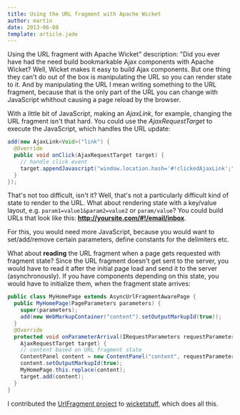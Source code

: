 ```yaml
---
title: Using the URL fragment with Apache Wicket
author: martin
date: 2013-06-08
template: article.jade
---
```

Using the URL fragment with Apache Wicket"
description: "Did you ever have had the need build bookmarkable Ajax components with Apache Wicket? Well, Wicket makes it easy to build Ajax components. But one thing they can't do out of the box is manipulating the URL so you can render state to it. And by manipulating the URL I mean writing something to the URL fragment, because that is the only part of the URL you can change with JavaScript whithout causing a page reload by the browser.

With a little bit of JavaScript, making an *AjaxLink*, for example, changing the URL fragment isn't that hard. You could use the *AjaxRequestTarget* to execute the JavaScript, which handles the URL update:
```java
add(new AjaxLink<Void>("link") {
  @Override
  public void onClick(AjaxRequestTarget target) {
    // handle click event
    target.appendJavascript("window.location.hash='#!clickedAjaxLink';");
  }
});
```
That's not too difficult, isn't it? Well, that's not a particularly difficult kind of state to render to the URL. What about rendering state with a key/value layout, e.g. `param1=value1&param2=value2` or `param/value`? You could build URLs that look like this: **http://yoursite.com/#!/email/inbox**.

For this, you would need more JavaScript, because you would want to set/add/remove certain parameters, define constants for the delimiters etc.

What about __reading__ the URL fragment when a page gets requested with fragment state? Since the URL fragment doesn't get sent to the server, you would have to read it after the initial page load and send it to the server (asynchronously). If you have components depending on this state, you would have to initialize them, when the fragment state arrives:
```java
public class MyHomePage extends AsyncUrlFragmentAwarePage {
  public MyHomePage(PageParameters parameters) {
    super(parameters);
    add(new WebMarkupContainer("content").setOutputMarkupId(true));
  }
  @Override
  protected void onParameterArrival(IRequestParameters requestParameters,
    AjaxRequestTarget target) {
    // content based on URL fragment state
    ContentPanel content = new ContentPanel("content", requestParameters);
    content.setOutputMarkupId(true);
    MyHomePage.this.replace(content);
    target.add(content);
  }
}
```

I contributed the [UrlFragment project](https://github.com/wicketstuff/core/wiki/UrlFragment) to [wicketstuff](http://wicketstuff.org), which does all this.
